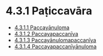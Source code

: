 

# 4.3.1 Paṭiccavāra

* [4.3.1.1 Paccayānuloma](4.3.1/4.3.1.1.md)
* [4.3.1.2 Paccayapaccanīya](4.3.1/4.3.1.2.md)
* [4.3.1.3 Paccayānulomapaccanīya](4.3.1/4.3.1.3.md)
* [4.3.1.4 Paccayapaccanīyānuloma](4.3.1/4.3.1.4.md)



